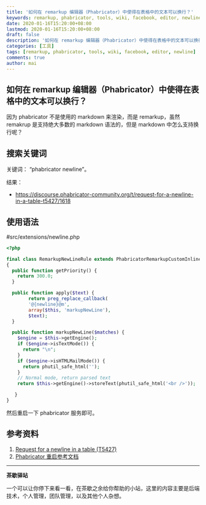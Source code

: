 ```yaml
---
title: '如何在 remarkup 编辑器（Phabricator）中使得在表格中的文本可以换行？'
keywords: remarkup, phabricator, tools, wiki, facebook, editor, newline
date: 2020-01-16T15:20:00+08:00
lastmod: 2020-01-16T15:20:00+08:00
draft: false
description: '如何在 remarkup 编辑器（Phabricator）中使得在表格中的文本可以换行？'
categories: [工具]
tags: [remarkup, phabricator, tools, wiki, facebook, editor, newline]
comments: true
author: mai
---
```


## 如何在 remarkup 编辑器（Phabricator）中使得在表格中的文本可以换行？

因为 phabricator 不是使用的 markdown 来渲染，而是 remarkup，虽然 remakrup 是支持绝大多数的 markdown 语法的，但是 markdown 中怎么支持换行呢？

## 搜索关键词

关键词： “phabricator newline”。

结果：

- https://discourse.phabricator-community.org/t/request-for-a-newline-in-a-table-t5427/1618

## 使用语法

#src/extensions/newline.php
```php
<?php

final class RemarkupNewLineRule extends PhabricatorRemarkupCustomInlineRule
{
  public function getPriority() {
    return 300.0;
  }

  public function apply($text) {
        return preg_replace_callback(
        '@{newline}@m',
        array($this, 'markupNewLine'),
        $text);
  }

  public function markupNewLine($matches) {
    $engine = $this->getEngine();
    if ($engine->isTextMode()) {
      return "\n";
    }
    if ($engine->isHTMLMailMode()) {
      return phutil_safe_html('');
    }
    // Normal mode, return parsed text
    return $this->getEngine()->storeText(phutil_safe_html('<br />'));

   }
}
```

然后重启一下 phabricator 服务即可。

## 参考资料

1. [Request for a newline in a table (T5427)](https://discourse.phabricator-community.org/t/request-for-a-newline-in-a-table-t5427/1618)
2. [Phabricator 重启参考文档](https://phabricator.webfuns.net/book/phabricator/article/restarting/)

----

**茶歇驿站**

一个可以让你停下来看一看，在茶歇之余给你帮助的小站，这里的内容主要是后端技术，个人管理，团队管理，以及其他个人杂想。


